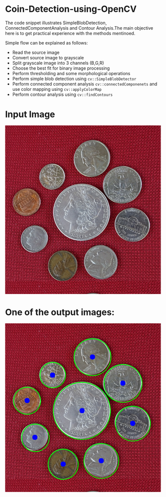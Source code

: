 # Coin-Detection-using-OpenCV
The code snippet illustrates SimpleBlobDetection, ConnectedComponentAnalysis and Contour Analysis.The main objective here is to get practical experience with the methods mentinoed.

Simple flow can be explained as follows:

* Read the source image
* Convert source image to grayscale
* Split grayscale image into 3 channels (B,G,R)
* Choose the best fit for binary image processing
* Perform thresholding and some morphological operations
* Perform simple blob detection using `cv::SimpleBlobDetector`
* Perform connected component analysis `cv::connectedComponenets` and use color mapping using `cv::applyColorMap`
* Perform contour analysis using `cv::findContours`



# Input Image
 
![Source Image](/CoinsA.png "Source Image")

# One of the output images:
 
![Contour Analysis](/Results/contourAnalysis.png "Contour Analysis")
